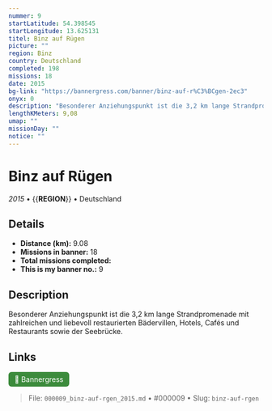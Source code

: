 ```yaml
---
nummer: 9
startLatitude: 54.398545
startLongitude: 13.625131
titel: Binz auf Rügen
picture: ""
region: Binz
country: Deutschland
completed: 198
missions: 18
date: 2015
bg-link: "https://bannergress.com/banner/binz-auf-r%C3%BCgen-2ec3"
onyx: 0
description: "Besonderer Anziehungspunkt ist die 3,2 km lange Strandpromenade mit zahlreichen und liebevoll restaurierten Bädervillen, Hotels, Cafés und Restaurants sowie der Seebrücke."
lengthKMeters: 9,08
umap: ""
missionDay: ""
notice: ""
---
```

# Binz auf Rügen

*2015* • {{__REGION__}} • Deutschland





## Details
- **Distance (km):** 9.08
- **Missions in banner:** 18
- **Total missions completed:** 
- **This is my banner no.:** 9



## Description
Besonderer Anziehungspunkt ist die 3,2 km lange Strandpromenade mit zahlreichen und liebevoll restaurierten Bädervillen, Hotels, Cafés und Restaurants sowie der Seebrücke.



## Links
<a href="https://bannergress.com/banner/binz-auf-r%C3%BCgen-2ec3" target="_blank" style="display:inline-block;margin-right:8px;padding:6px 12px;background:#3c8b3c;color:#fff;text-decoration:none;border-radius:6px;">🔗 Bannergress</a>



> File: `000009_binz-auf-rgen_2015.md` • #000009 • Slug: `binz-auf-rgen`
